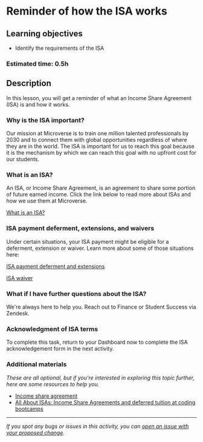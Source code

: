 # Reminder of how the ISA works

## Learning objectives

- Identify the requirements of the ISA

### Estimated time: 0.5h

## Description

In this lesson, you will get a reminder of what an Income Share Agreement (ISA) is and how it works.

### Why is the ISA important?

Our mission at Microverse is to train one million talented professionals by 2030 and to connect them with global opportunities regardless of where they are in the world. The ISA is important for us to reach this goal because it is the mechanism by which we can reach this goal with no upfront cost for our students.

### What is an ISA?

An ISA, or Income Share Agreement, is an agreement to share some portion of future earned income. Click the link below to read more about ISAs and how we use them at Microverse.

[What is an ISA?](what-is-an-isa.md)

### ISA payment deferment, extensions, and waivers

Under certain situations, your ISA payment might be eligible for a deferment, extension or waiver. Learn more about some of those situations here:

[ISA payment deferment and extensions](isa-payment-deferment-and-extensions.md)

[ISA waiver](isa-waiver.md)

### What if I have further questions about the ISA?

We're always here to help you. Reach out to Finance or Student Success via Zendesk.

### Acknowledgment of ISA terms

To complete this task, return to your Dashboard now to complete the ISA acknowledgement form in the next activity. 

### Additional materials

*These are all optional, but if you're interested in exploring this topic further, here are some resources to help you.*

- [Income share agreement](https://en.wikipedia.org/wiki/Income_share_agreement)
- [All About ISAs: Income Share Agreements and deferred tuition at coding bootcamps](https://www.coursereport.com/blog/all-about-isas-income-share-agreements-and-deferred-tuition-at-coding-bootcamps)


------

_If you spot any bugs or issues in this activity, you can [open an issue with your proposed change](https://github.com/microverseinc/curriculum-transversal-skills/blob/main/git-github/articles/open_issue.md)._